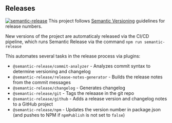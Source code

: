 ## Releases
[![semantic-release](https://img.shields.io/badge/%20%20%F0%9F%93%A6%F0%9F%9A%80-semantic--release-e10079.svg)](https://github.com/semantic-release/semantic-release)
This project follows [Semantic Versioning](https://docs.npmjs.com/about-semantic-versioning) guidelines for release numbers.

New versions of the project are automaticaly released via the CI/CD pipeline, which runs Semantic Release via the command `npm run semantic-release`

This automates several tasks in the release process via plugins:
* `@semantic-release/commit-analyzer` - Analyzes commit syntax to determine versioning and changelog
* `@semantic-release/release-notes-generator` - Builds the release notes from the commit messages
* `@semantic-release/changelog` - Generates changelog
* `@semantic-release/git` - Tags the releaase in the git repo
* `@semantic-release/github` - Adds a release version and changelog notes to a GitHub project
* `@semantic-release/npm` - Updates the version number in package.json (and pushes to NPM if `npmPublish` is not set to `false`)

